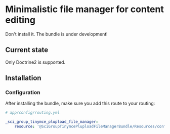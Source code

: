 Minimalistic file manager for content editing
=============================================

Don't install it. The bundle is under development!

## Current state
Only Doctrine2 is supported.

## Installation

### Configuration

After installing the bundle, make sure you add this route to your routing:

``` yaml
# app/config/routing.yml

_sci_group_tinymce_plupload_file_manager:
    resource: '@SciGroupTinymcePluploadFileManagerBundle/Resources/config/routing.xml'
```